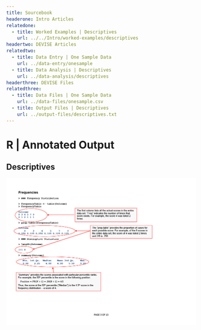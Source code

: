 ```yaml
---
title: Sourcebook
headerone: Intro Articles
relatedone:
  - title: Worked Examples | Descriptives
    url: ../../Intro/worked-examples/descriptives
headertwo: DEVISE Articles
relatedtwo:
  - title: Data Entry | One Sample Data
    url: ../data-entry/onesample
  - title: Data Analysis | Descriptives
    url: ../data-analysis/descriptives
headerthree: DEVISE Files
relatedthree:
  - title: Data Files | One Sample Data
    url: ../data-files/onesample.csv
  - title: Output Files | Descriptives
    url: ../output-files/descriptives.txt
---
```


# R | Annotated Output

## Descriptives

<p align="center"><kbd><img src="descriptives.jpg"></kbd></p>

